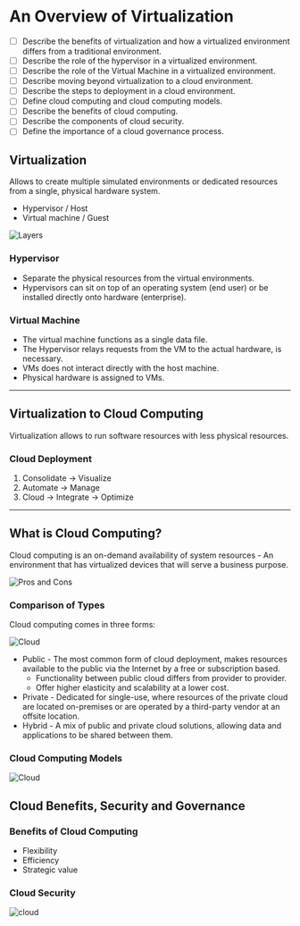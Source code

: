 # An Overview of Virtualization

* [ ] Describe the benefits of virtualization and how a virtualized environment differs from a traditional environment.
* [ ] Describe the role of the hypervisor in a virtualized environment.
* [ ] Describe the role of the Virtual Machine in a virtualized environment.
* [ ] Describe moving beyond virtualization to a cloud environment.
* [ ] Describe the steps to deployment in a cloud environment.
* [ ] Define cloud computing and cloud computing models.
* [ ] Describe the benefits of cloud computing.
* [ ] Describe the components of cloud security.
* [ ] Define the importance of a cloud governance process.

## Virtualization

Allows to create multiple simulated environments or dedicated resources from a single, physical hardware system.

* Hypervisor / Host
* Virtual machine / Guest

![Layers](https://www.ionos.com/digitalguide/fileadmin/DigitalGuide/Screenshots\_2018/EN-virtual-machine.png)

### Hypervisor

* Separate the physical resources from the virtual environments.
* Hypervisors can sit on top of an operating system (end user) or be installed directly onto hardware (enterprise).

### Virtual Machine

* The virtual machine functions as a single data file.
* The Hypervisor relays requests from the VM to the actual hardware, is necessary.
* VMs does not interact directly with the host machine.
* Physical hardware is assigned to VMs.

***

## Virtualization to Cloud Computing

Virtualization allows to run software resources with less physical resources.

### Cloud Deployment

1. Consolidate → Visualize
2. Automate → Manage
3. Cloud → Integrate → Optimize

***

## What is Cloud Computing?

Cloud computing is an on-demand availability of system resources - An environment that has virtualized devices that will serve a business purpose.

![Pros and Cons](https://thinkitsolutions.com/wp-content/uploads/2019/03/cloud-computing-pros-and-cons.png)

### Comparison of Types

Cloud computing comes in three forms:

![Cloud](https://miro.medium.com/max/800/0\*\_PfopP8ZDMwtzebg.png)

* Public - The most common form of cloud deployment, makes resources available to the public via the Internet by a free or subscription based.
  * Functionality between public cloud differs from provider to provider.
  * Offer higher elasticity and scalability at a lower cost.
* Private - Dedicated for single-use, where resources of the private cloud are located on-premises or are operated by a third-party vendor at an offsite location.
* Hybrid - A mix of public and private cloud solutions, allowing data and applications to be shared between them.

### Cloud Computing Models

![Cloud](https://miro.medium.com/max/2800/1\*hlMABmD\_hJmMJlu433KIAg.png)

## Cloud Benefits, Security and Governance

### Benefits of Cloud Computing

* Flexibility
* Efficiency
* Strategic value

### Cloud Security

![cloud](https://image.slidesharecdn.com/securitycomplianceinthecloud-csanorthtxjune2013chadlawler-130623162946-phpapp01/95/security-compliance-in-the-cloud-proactively-managing-governance-risk-compliance-9-638.jpg?cb=1372869977)
